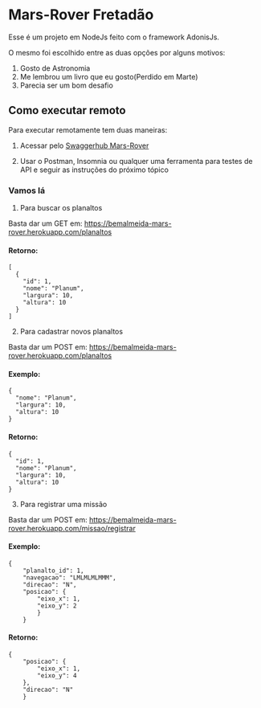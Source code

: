 # Mars-Rover Fretadão

Esse é um projeto em NodeJs feito com o framework AdonisJs.

O mesmo foi escolhido entre as duas opções por alguns motivos:

1. Gosto de Astronomia
2. Me lembrou um livro que eu gosto(Perdido em Marte)
3. Parecia ser um bom desafio

## Como executar remoto

Para executar remotamente tem duas maneiras:

1. Acessar pelo [Swaggerhub Mars-Rover](https://app.swaggerhub.com/apis/bmalmeida/mars-rover/1.0.0)

2. Usar o Postman, Insomnia ou qualquer uma ferramenta para testes de API e seguir as instruções do próximo tópico

### Vamos lá

1. Para buscar os planaltos

Basta dar um GET em: https://bemalmeida-mars-rover.herokuapp.com/planaltos

#### Retorno:

```
[
  {
    "id": 1,
    "nome": "Planum",
    "largura": 10,
    "altura": 10
  }
]
```

2. Para cadastrar novos planaltos

Basta dar um POST em: https://bemalmeida-mars-rover.herokuapp.com/planaltos

#### Exemplo:

```
{
  "nome": "Planum",
  "largura": 10,
  "altura": 10
}
```

#### Retorno:

``` 
{
  "id": 1,
  "nome": "Planum",
  "largura": 10,
  "altura": 10
}
```

3. Para registrar uma missão

Basta dar um POST em: https://bemalmeida-mars-rover.herokuapp.com/missao/registrar

#### Exemplo:

```
{
    "planalto_id": 1,
    "navegacao": "LMLMLMLMMM",
    "direcao": "N",
    "posicao": {
        "eixo_x": 1,
        "eixo_y": 2
        }
    }
```

#### Retorno:

```
{
    "posicao": {
        "eixo_x": 1,
        "eixo_y": 4
    },
    "direcao": "N"
    }
```
